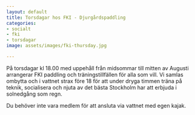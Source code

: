 ```yaml
---
layout: default
title: Torsdagar hos FKI - Djurgårdspaddling
categories:
- socialt
- fki
- torsdagar
image: assets/images/fki-thursday.jpg

---
```

På torsdagar kl 18.00 med uppehåll från midsommar till mitten av Augusti arrangerar FKI paddling och träningstillfällen för alla som vill. Vi samlas ombytta och i vattnet strax före 18 för att under dryga timmen träna på teknik, socialisera och njuta av det bästa Stockholm har att erbjuda i solnedgång som regn. 

Du behöver inte vara medlem för att ansluta via vattnet med egen kajak.